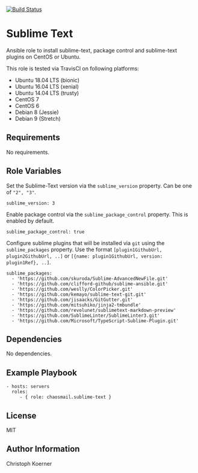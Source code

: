 [![Build Status](https://travis-ci.org/chaosmail/ansible-roles-sublime-text.svg?branch=master)](https://travis-ci.org/chaosmail/ansible-roles-sublime-text)

Sublime Text
============

Ansible role to install sublime-text, package control and sublime-text plugins on CentOS or Ubuntu.

This role is tested via TravisCI on following platforms:
- Ubuntu 18.04 LTS (bionic)
- Ubuntu 16.04 LTS (xenial)
- Ubuntu 14.04 LTS (trusty)
- CentOS 7
- CentOS 6
- Debian 8 (Jessie)
- Debian 9 (Stretch)

Requirements
------------

No requirements.

Role Variables
--------------

Set the Sublime-Text version via the `sublime_version` property. Can be one of `"2", "3"`.

    sublime_version: 3

Enable package control via the `sublime_package_control` property. This is enabled  by default.

    sublime_package_control: true

Configure sublime plugins that will be installed via `git` using the `sublime_packages` property. Use the format `[plugin1GithubUrl, plugin2GithubUrl, ..]` or `[{name: plugin1GithubUrl, version: plugin1Ref}, ..]`.

    sublime_packages:
      - 'https://github.com/skuroda/Sublime-AdvancedNewFile.git'
      - 'https://github.com/clifford-github/sublime-ansible.git'
      - 'https://github.com/weslly/ColorPicker.git'
      - 'https://github.com/kemayo/sublime-text-git.git'
      - 'https://github.com/jisaacks/GitGutter.git'
      - 'https://github.com/mitsuhiko/jinja2-tmbundle'
      - 'https://github.com/revolunet/sublimetext-markdown-preview'
      - 'https://github.com/SublimeLinter/SublimeLinter3.git'
      - 'https://github.com/Microsoft/TypeScript-Sublime-Plugin.git'

Dependencies
------------

No dependencies.

Example Playbook
----------------

    - hosts: servers
      roles:
         - { role: chaosmail.sublime-text }

License
-------

MIT

Author Information
------------------

Christoph Koerner
